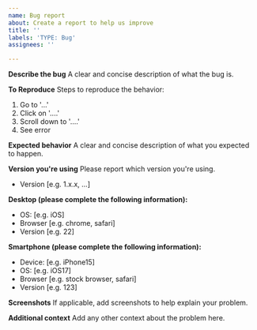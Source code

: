 ```yaml
---
name: Bug report
about: Create a report to help us improve
title: ''
labels: 'TYPE: Bug'
assignees: ''

---
```


**Describe the bug**
A clear and concise description of what the bug is.

**To Reproduce**
Steps to reproduce the behavior:
1. Go to '...'
2. Click on '....'
3. Scroll down to '....'
4. See error

**Expected behavior**
A clear and concise description of what you expected to happen.

**Version you're using**
Please report which version you're using.
- Version [e.g. 1.x.x, ...]

**Desktop (please complete the following information):**
 - OS: [e.g. iOS]
 - Browser [e.g. chrome, safari]
 - Version [e.g. 22]

**Smartphone (please complete the following information):**
 - Device: [e.g. iPhone15]
 - OS: [e.g. iOS17]
 - Browser [e.g. stock browser, safari]
 - Version [e.g. 123]

**Screenshots**
If applicable, add screenshots to help explain your problem.

**Additional context**
Add any other context about the problem here.
